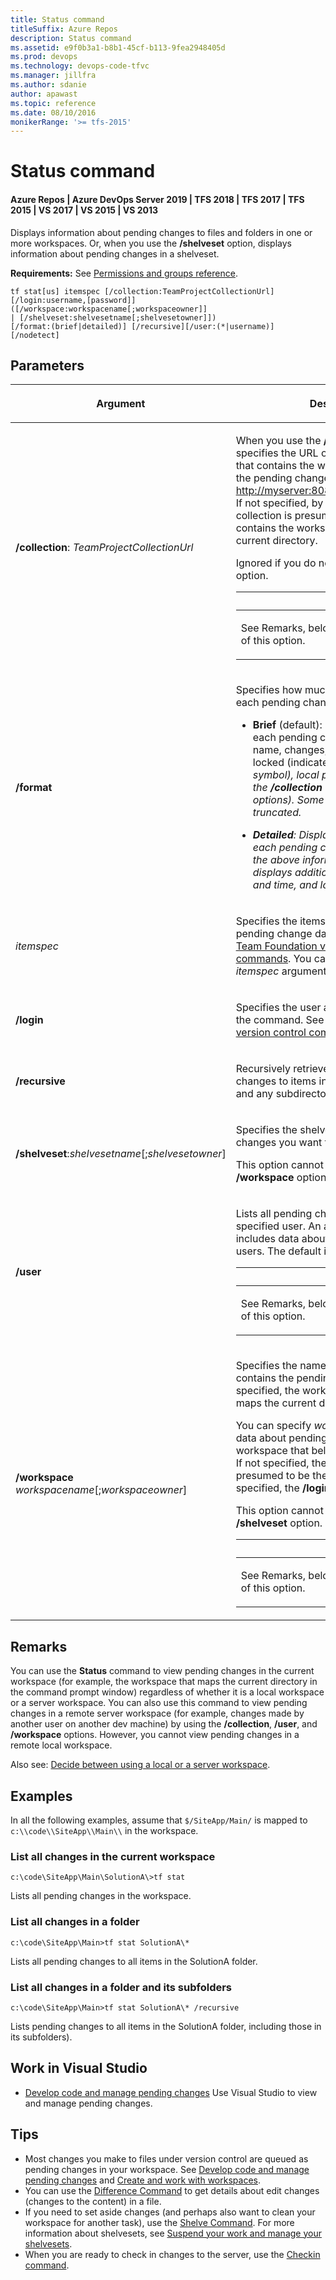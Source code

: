 ```yaml
---
title: Status command
titleSuffix: Azure Repos
description: Status command
ms.assetid: e9f0b3a1-b8b1-45cf-b113-9fea2948405d
ms.prod: devops
ms.technology: devops-code-tfvc
ms.manager: jillfra
ms.author: sdanie
author: apawast
ms.topic: reference
ms.date: 08/10/2016
monikerRange: '>= tfs-2015'
---
```



# Status command

#### Azure Repos | Azure DevOps Server 2019 | TFS 2018 | TFS 2017 | TFS 2015 | VS 2017 | VS 2015 | VS 2013

Displays information about pending changes to files and folders in one or more workspaces. Or, when you use the **/shelveset** option, displays information about pending changes in a shelveset.

**Requirements:** See [Permissions and groups reference](../../organizations/security/permissions.md).

    tf stat[us] itemspec [/collection:TeamProjectCollectionUrl]
    [/login:username,[password]]
    ([/workspace:workspacename[;workspaceowner]] 
    | [/shelveset:shelvesetname[;shelvesetowner]])
    [/format:(brief|detailed)] [/recursive][/user:(*|username)]
    [/nodetect]

## Parameters


<table><thead>
<tr><th><p><strong>Argument</strong></p></th><th><p><strong>Description</strong></p></th></tr></thead><tbody>
<tr>
	<td><p><strong>/collection</strong>: <em>TeamProjectCollectionUrl</em></p></td>
    <td><p>When you use the <strong>/workspace</strong> option, specifies the URL of the project collection that contains the workspace that contains the pending changes. For example: <a href="http://myserver:8080/tfs/DefaultCollection" data-raw-source="http://myserver:8080/tfs/DefaultCollection">http://myserver:8080/tfs/DefaultCollection</a>. If not specified, by default the project collection is presumed to be the one that contains the workspace that maps the current directory.</p><p>Ignored if you do not use the <strong>/workspace</strong> option.</p><table><thead>
<tr><th><strong>Note</strong></th></tr></thead><tbody>
<tr>
	<td><p>See Remarks, below, for the limitations of this option.</p></td></tr></tbody></table></td></tr>
<tr>
	<td><p><strong>/format</strong></p></td>
    <td><p>Specifies how much detail to display about each pending change:</p><ul><li><p><strong>Brief</strong> (default): Displays one line about each pending change that includes: file name, changes, whether the item is locked (indicated by an asterisk (<strong></strong><em>) symbol), local path, and user (if using the <strong>/collection</strong> and <strong>/workspace</strong> options). Some of the data might be truncated.</p></li><li><p><strong>Detailed</strong>: Displays a full description of each pending change. In addition to the above information, this option displays additional data such as date and time, and lock.</p></li></ul></td></tr>
<tr>
	<td><p><em>itemspec</em></p></td>
	<td><p>Specifies the items for which you want pending change data. For syntax, see <a href="use-team-foundation-version-control-commands.md">Use Team Foundation version control commands</a>. You can specify more than one <em>itemspec</em> argument.</p></td></tr>
<tr>
	<td><p><strong>/login</strong></p></td>
	<td><p>Specifies the user account to use to run the command. See <a href="use-team-foundation-version-control-commands.md">Use Team Foundation version control commands</a>.</p></td></tr>
<tr>
	<td><p><strong>/recursive</strong></p></td>
	<td><p>Recursively retrieves data about pending changes to items in the specified directory and any subdirectories.</p></td></tr>
<tr>
	<td><p><strong>/shelveset</strong>:<em>shelvesetname</em>[;<em>shelvesetowner</em>]</p></td>
	<td><p>Specifies the shelveset that contains the changes you want to list.</p><p>This option cannot be combined with the <strong>/workspace</strong> option.</p></td></tr>
<tr>
	<td><p><strong>/user</strong></p></td>
    <td><p>Lists all pending changes made by the specified user. An asterisk (<strong></strong></em>) symbol includes data about changes from all users. The default is the current user.</p><table><thead>
<tr><th><strong>Note</strong></th></tr></thead><tbody>
<tr>
	<td><p>See Remarks, below, for the limitations of this option.</p></td></tr></tbody></table></td></tr>
<tr>
	<td><p><strong>/workspace</strong> <em>workspacename</em>[;<em>workspaceowner</em>]</p></td>
	<td><p>Specifies the name of the workspace that contains the pending changes. If not specified, the workspace is the one that maps the current directory.</p><p>You can specify <em>workspaceowner</em> to get data about pending changes in a workspace that belongs to a specific user. If not specified, the workspace is presumed to be the current user, or if specified, the <strong>/login:</strong><em>username</em>.</p><p>This option cannot be combined with the <strong>/shelveset</strong> option.</p><table><thead>
<tr><th><strong>Note</strong></th></tr></thead><tbody>
<tr>
	<td><p>See Remarks, below, for the limitations of this option.</p></td></tr></tbody></table></td></tr></tbody>
</table>

## Remarks

You can use the **Status** command to view pending changes in the current workspace (for example, the workspace that maps the current directory in the command prompt window) regardless of whether it is a local workspace or a server workspace. You can also use this command to view pending changes in a remote server workspace (for example, changes made by another user on another dev machine) by using the **/collection**, **/user**, and **/workspace** options. However, you cannot view pending changes in a remote local workspace.

Also see: [Decide between using a local or a server workspace](decide-between-using-local-server-workspace.md).

## Examples

In all the following examples, assume that `$/SiteApp/Main/` is mapped to `c:\\code\\SiteApp\\Main\\` in the workspace.

### List all changes in the current workspace

    c:\code\SiteApp\Main\SolutionA\>tf stat

Lists all pending changes in the workspace.

### List all changes in a folder

    c:\code\SiteApp\Main>tf stat SolutionA\*

Lists all pending changes to all items in the SolutionA folder.

### List all changes in a folder and its subfolders

    c:\code\SiteApp\Main>tf stat SolutionA\* /recursive

Lists pending changes to all items in the SolutionA folder, including those in its subfolders).

## Work in Visual Studio

-    [Develop code and manage pending changes](develop-code-manage-pending-changes.md)  Use Visual Studio to view and manage pending changes.

## Tips

-   Most changes you make to files under version control are queued as pending changes in your workspace. See [Develop code and manage pending changes](develop-code-manage-pending-changes.md) and [Create and work with workspaces](create-work-workspaces.md).  
-   You can use the [Difference Command](difference-command.md) to get details about edit changes (changes to the content) in a file.  
-   If you need to set aside changes (and perhaps also want to clean your workspace for another task), use the [Shelve Command](shelve-command.md). For more information about shelvesets, see [Suspend your work and manage your shelvesets](suspend-your-work-manage-your-shelvesets.md).  
-   When you are ready to check in changes to the server, use the [Checkin command](checkin-command.md).
